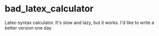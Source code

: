 # bad_latex_calculator
Latex-syntax calculator. It's slow and lazy, but it works. I'd like to write a better version one day
